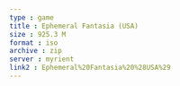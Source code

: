 ```yaml
---
type : game
title : Ephemeral Fantasia (USA)
size : 925.3 M
format : iso
archive : zip
server : myrient
link2 : Ephemeral%20Fantasia%20%28USA%29
---
```

